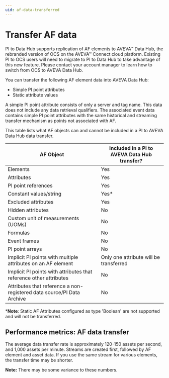 ```yaml
---
uid: af-data-transferred
---
```


# Transfer AF data

PI to Data Hub supports replication of AF elements to AVEVA™ Data Hub, the rebranded version of OCS on the AVEVA™ Connect cloud platform. Existing PI to OCS users will need to migrate to PI to Data Hub to take advantage of this new feature. Please contact your account manager to learn how to switch from OCS to AVEVA Data Hub.

You can transfer the following AF element data into AVEVA Data Hub:

* Simple PI point attributes
* Static attribute values

A simple PI point attribute consists of only a server and tag name. This data does not include any data retrieval qualifiers. The associated event data contains simple PI point attributes with the same historical and streaming transfer mechanism as points not associated with AF. 

This table lists what AF objects can and cannot be included in a PI to AVEVA Data Hub data transfer.

| AF Object                                                    | Included in a PI to AVEVA Data Hub transfer?      |
| ------------------------------------------------------------ | -------------------------------------- |
| Elements                                                     | Yes                                    |
| Attributes                                                   | Yes                                    |
| PI point references                                          | Yes                                    |
| Constant values/string                                       | Yes*                                   |
| Excluded attributes                                          | Yes                                    |
| Hidden attributes                                            | No                                     |
| Custom unit of measurements (UOMs)                           | No                                     |
| Formulas                                                     | No                                     |
| Event frames                                                 | No                                     |
| PI point arrays                                              | No                                     |
| Implicit PI points with multiple attributes on an AF element | Only one attribute will be transferred |
| Implicit PI points with attributes that reference other attributes | No                               |
| Attributes that reference a non-registered data source/PI Data Archive | No                 |

\***Note**: Static AF Attributes configured as type 'Boolean' are not supported and will not be transferred.

## Performance metrics: AF data transfer

The average data transfer rate is approximately 120-150 assets per second, and 1,000 assets per minute. Streams are created first, followed by AF element and asset data. If you use the same stream for various elements, the transfer time may be shorter.

**Note:** There may be some variance to these numbers.
